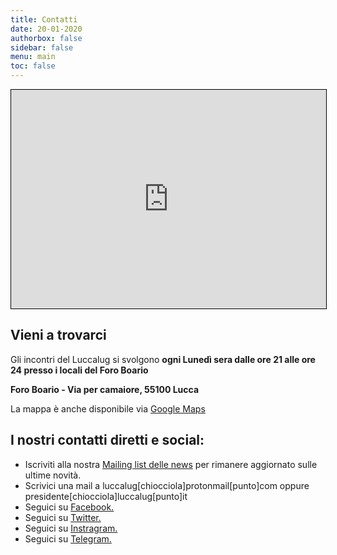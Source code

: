 ```yaml
---
title: Contatti
date: 20-01-2020
authorbox: false
sidebar: false
menu: main
toc: false
---
```

<iframe width="100%" height="350" frameborder="0" scrolling="no" marginheight="0" marginwidth="0" src="https://www.openstreetmap.org/export/embed.html?bbox=10.500547885894760%2C43.85178263766762%2C10.516898632049562%2C43.86140660524638&amp;layer=mapnik&amp;marker=43.856594815615935%2C10.508723258972168" style="border: 1px solid black"></iframe>

## Vieni a trovarci 
Gli incontri del Luccalug si svolgono **ogni Lunedì sera dalle ore 21 alle ore 24 presso i locali del Foro Boario**

**Foro Boario - Via per camaiore, 55100 Lucca**

La mappa è anche disponibile via [Google Maps](https://goo.gl/maps/P4vdP4CjqoE2)

## I nostri contatti diretti e social:
* Iscriviti alla nostra [Mailing list delle news](https://lists.linux.it/listinfo/luccalug-news) per rimanere aggiornato sulle ultime novità.
* Scrivici una mail a luccalug[chiocciola]protonmail[punto]com oppure presidente[chiocciola]luccalug[punto]it
* Seguici su [Facebook.](https://www.fb.com/luccalug)
* Seguici su [Twitter.](https://www.twitter.com/luccalug)
* Seguici su [Instragram.](https://www.instragram.com/luccalug)
* Seguici su [Telegram.](https://t.me/luccalug)
